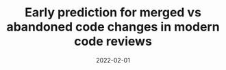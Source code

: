 ---
title: "Early prediction for merged vs abandoned code changes in modern code reviews"
collection: publications
permalink: /publication/2022-02-01
excerpt: 'Islam K, Ahmed T, Shahriyar R, Iqbal A, Uddin G.'
date: 2022-02-01
venue: 'Information and Software Technology'
slidesurl: 'https://github.com/khairulislam/Predict-Code-Changes'
paperurl: 'https://www.sciencedirect.com/science/article/abs/pii/S0950584921002032'
---